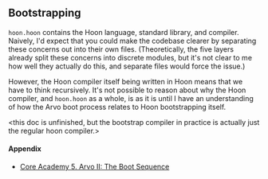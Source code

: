 ## Bootstrapping

`hoon.hoon` contains the Hoon language, standard library, and compiler. Naively, I'd expect that you could make the codebase clearer by separating these concerns out into their own files. (Theoretically, the five layers already split these concerns into discrete modules, but it's not clear to me how well they actually do this, and separate files would force the issue.)

However, the Hoon compiler itself being written in Hoon means that we have to think recursively. It's not possible to reason about why the Hoon compiler, and `hoon.hoon` as a whole, is as it is until I have an understanding of how the Arvo boot process relates to Hoon bootstrapping itself.

<this doc is unfinished, but the bootstrap compiler in practice is actually just the regular hoon compiler.>

#### Appendix

- [Core Academy 5. Arvo II: The Boot Sequence](https://docs.urbit.org/build-on-urbit/core-academy/ca04)